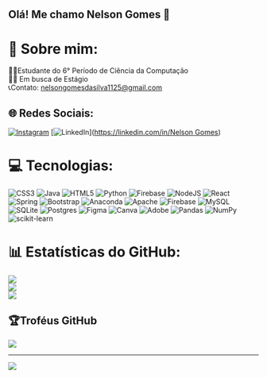 ## Olá! Me chamo Nelson Gomes 🚀
# 💫 Sobre mim:
👩‍💻Estudante do 6° Período de Ciência da Computação<br>🏃‍♂️ Em busca de Estágio<br>📞Contato: nelsongomesdasilva1125@gmail.com


## 🌐 Redes Sociais:
[![Instagram](https://img.shields.io/badge/Instagram-%23E4405F.svg?logo=Instagram&logoColor=white)](https://instagram.com/nelsinhoo_11) [![LinkedIn](https://img.shields.io/badge/LinkedIn-%230077B5.svg?logo=linkedin&logoColor=white)]([https://linkedin.com/in/Nelson Gomes](https://www.linkedin.com/in/nelson-gomes-10a60b266/)) 

# 💻 Tecnologias:
![CSS3](https://img.shields.io/badge/css3-%231572B6.svg?style=for-the-badge&logo=css3&logoColor=white) ![Java](https://img.shields.io/badge/java-%23ED8B00.svg?style=for-the-badge&logo=openjdk&logoColor=white) ![HTML5](https://img.shields.io/badge/html5-%23E34F26.svg?style=for-the-badge&logo=html5&logoColor=white) ![Python](https://img.shields.io/badge/python-3670A0?style=for-the-badge&logo=python&logoColor=ffdd54) ![Firebase](https://img.shields.io/badge/firebase-%23039BE5.svg?style=for-the-badge&logo=firebase) ![NodeJS](https://img.shields.io/badge/node.js-6DA55F?style=for-the-badge&logo=node.js&logoColor=white) ![React](https://img.shields.io/badge/react-%2320232a.svg?style=for-the-badge&logo=react&logoColor=%2361DAFB) ![Spring](https://img.shields.io/badge/spring-%236DB33F.svg?style=for-the-badge&logo=spring&logoColor=white) ![Bootstrap](https://img.shields.io/badge/bootstrap-%238511FA.svg?style=for-the-badge&logo=bootstrap&logoColor=white) ![Anaconda](https://img.shields.io/badge/Anaconda-%2344A833.svg?style=for-the-badge&logo=anaconda&logoColor=white) ![Apache](https://img.shields.io/badge/apache-%23D42029.svg?style=for-the-badge&logo=apache&logoColor=white) ![Firebase](https://img.shields.io/badge/firebase-a08021?style=for-the-badge&logo=firebase&logoColor=ffcd34) ![MySQL](https://img.shields.io/badge/mysql-4479A1.svg?style=for-the-badge&logo=mysql&logoColor=white) ![SQLite](https://img.shields.io/badge/sqlite-%2307405e.svg?style=for-the-badge&logo=sqlite&logoColor=white) ![Postgres](https://img.shields.io/badge/postgres-%23316192.svg?style=for-the-badge&logo=postgresql&logoColor=white) ![Figma](https://img.shields.io/badge/figma-%23F24E1E.svg?style=for-the-badge&logo=figma&logoColor=white) ![Canva](https://img.shields.io/badge/Canva-%2300C4CC.svg?style=for-the-badge&logo=Canva&logoColor=white) ![Adobe](https://img.shields.io/badge/adobe-%23FF0000.svg?style=for-the-badge&logo=adobe&logoColor=white) ![Pandas](https://img.shields.io/badge/pandas-%23150458.svg?style=for-the-badge&logo=pandas&logoColor=white) ![NumPy](https://img.shields.io/badge/numpy-%23013243.svg?style=for-the-badge&logo=numpy&logoColor=white) ![scikit-learn](https://img.shields.io/badge/scikit--learn-%23F7931E.svg?style=for-the-badge&logo=scikit-learn&logoColor=white)
# 📊  Estatísticas do GitHub:
![](https://github-readme-stats.vercel.app/api?username=Nelson-Gomes11&theme=dark&hide_border=false&include_all_commits=true&count_private=true)<br/>
![](https://github-readme-streak-stats.herokuapp.com/?user=Nelson-Gomes11&theme=dark&hide_border=false)<br/>
![](https://github-readme-stats.vercel.app/api/top-langs/?username=Nelson-Gomes11&theme=dark&hide_border=false&include_all_commits=true&count_private=true&layout=compact)

## 🏆Troféus GitHub
![](https://github-profile-trophy.vercel.app/?username=Nelson-Gomes11&theme=radical&no-frame=true&no-bg=false&margin-w=4)

---
[![](https://visitcount.itsvg.in/api?id=Nelson-Gomes11&icon=0&color=11)](https://visitcount.itsvg.in)

<!-- Proudly created with GPRM ( https://gprm.itsvg.in ) -->
